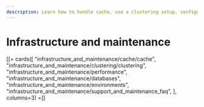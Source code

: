 ```yaml
---
description: Learn how to handle cache, use a clustering setup, configure databases and ensure your installation is performing well.
---
```


# Infrastructure and maintenance

[[= cards([
    "infrastructure_and_maintenance/cache/cache",
    "infrastructure_and_maintenance/clustering/clustering",
    "infrastructure_and_maintenance/performance",
    "infrastructure_and_maintenance/databases",
    "infrastructure_and_maintenance/environments",
    "infrastructure_and_maintenance/support_and_maintenance_faq",
], columns=3) =]]
